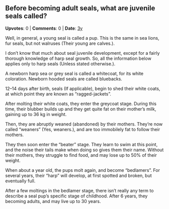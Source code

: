 ## Before becoming adult seals, what are juvenile seals called?
    
**Upvotes**: 0 | **Comments**: 0 | **Date**: [3y](https://www.quora.com/Before-becoming-adult-seals-what-are-juvenile-seals-called/answer/Gary-Meaney)

Well, in general, a young seal is called a pup. This is the same in sea lions, fur seals, but not walruses (Their young are calves.).

I don’t know that much about seal juvenile development, except for a fairly thorough knowledge of harp seal growth. So, all the information below applies only to harp seals (Unless stated otherwise.).

A newborn harp sea or grey seal is called a whitecoat, for its white coloration. Newborn hooded seals are called bluebacks.

12–14 days after birth, seals (If applicable), begin to shed their white coats, at which point they are known as “ragged-jackets”.

After molting their white coats, they enter the greycoat stage. During this time, their blubber builds up and they get quite fat on their mother’s milk, gaining up to 36 kg in weight.

Then, they are abruptly weaned (abandoned) by their mothers. They’re now called “weaners” (Yes, weaners.), and are too immobilely fat to follow their mothers.

They then soon enter the “beater” stage. They learn to swim at this point, and the noise their tails make when doing so gives them their name. Without their mothers, they struggle to find food, and may lose up to 50% of their weight.

When about a year old, the pups molt again, and become “bedlamers”. For several years, their “harp” will develop, at first spotted and broken, but eventually full.

After a few moltings in the bedlamer stage, there isn’t really any term to describe a seal pup’s specific stage of childhood. After 6 years, they becoming adults, and may live up to 30 years.

